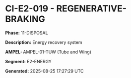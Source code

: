 # CI-E2-019 - REGENERATIVE-BRAKING

**Phase:** 11-DISPOSAL

**Description:** Energy recovery system

**AMPEL:** AMPEL-01-TUW (Tube and Wing)

**Segment:** E2-ENERGY

**Generated:** 2025-08-25 17:27:29 UTC
